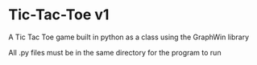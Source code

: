 # Tic-Tac-Toe v1
A Tic Tac Toe game built in python as a class using the GraphWin library


All .py files must be in the same directory for the program to run
